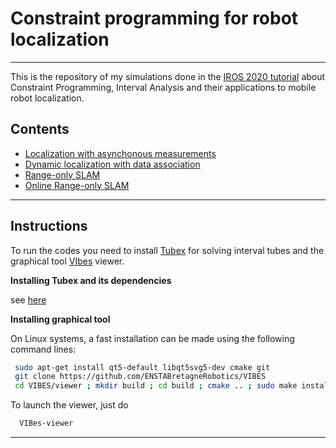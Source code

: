 # Constraint programming for robot localization
---

This is the repository of my simulations done in the  [IROS 2020 tutorial](http://simon-rohou.fr/research/tubex-lib/doc/tutorial/index.html) about Constraint Programming, Interval Analysis and their applications to mobile robot localization.


## Contents

* [Localization with asynchonous measurements](https://github.com/jad-rabehi/Constraint-programming/tree/main/Asynch_measure)
* [Dynamic localization with data association](https://github.com/jad-rabehi/Constraint-programming/tree/main/Data_association)
* [Range-only SLAM](https://github.com/jad-rabehi/Constraint-programming/tree/main/Range_Only_SLAM)
* [Online Range-only SLAM](https://github.com/jad-rabehi/Constraint-programming/tree/main/Online_Range_SLAM)

---
## Instructions
To run the codes you need to install  [Tubex](http://simon-rohou.fr/research/tubex-lib/doc/index.html) for solving interval tubes and the graphical tool  [VIbes](http://simon-rohou.fr/research/tubex-lib/doc/install/01-installation.html#graphical-tools) viewer. 

**Installing Tubex and its dependencies**

see [here](http://simon-rohou.fr/research/tubex-lib/doc/install/01-installation-full-linux.html#installing-tubex-on-linux-for-c-use)


**Installing graphical tool**

On Linux systems, a fast installation can be made using the following command lines:
```bash
 sudo apt-get install qt5-default libqt5svg5-dev cmake git
 git clone https://github.com/ENSTABretagneRobotics/VIBES
 cd VIBES/viewer ; mkdir build ; cd build ; cmake .. ; sudo make install
```
To launch the viewer, just do
```bash
  VIBes-viewer
```





---




